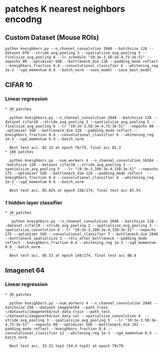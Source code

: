 # patches K nearest neighbors encodng


## Custom Dataset (Mouse ROIs)

    python kneighbors.py --n_channel_convolution 2048 --batchsize 128 --dataset DTD --stride_avg_pooling 3 --spatialsize_avg_pooling 5 --finalsize_avg_pooling 6 --lr_schedule "{0:3e-3,50:3e-4,75:3e-5}" --nepochs 80 --optimizer SGD --bottleneck_dim 128 --padding_mode reflect --kneighbors_fraction 0.4 --convolutional_classifier 6 --whitening_reg 1e-3 --sgd_momentum 0.9 --batch_norm --save_model --save_best_model 



## CIFAR 10

### Linear regression
    * 2K patches
      ```
      python kneighbors.py --n_channel_convolution 2048 --batchsize 128 --dataset cifar10 --stride_avg_pooling 3 --spatialsize_avg_pooling 5 --finalsize_avg_pooling 6 --lr "{0:3e-3,50:3e-4,75:3e-5}" --nepochs 80 --optimizer SGD --bottleneck_dim 128 --padding_mode reflect --kneighbors_fraction 0.4 --convolutional_classifier 6 --whitening_reg 1e-3 --sgd_momentum 0.9 --batch_norm
      ```
      Best test acc. 82.32 at epoch 76/79, final acc 82.3
    * 16K patches
      ```
      python kneighbors.py --num_workers 4 --n_channel_convolution 16384 --batchsize 128 --dataset cifar10 --stride_avg_pooling 3 --spatialsize_avg_pooling 5  --lr "{0:3e-3,100:3e-4,150:3e-5}" --nepochs 175 --optimizer SGD --bottleneck_dim 128 --padding_mode reflect  --kneighbors_fraction 0.4 --convolutional_classifier 6 --whitening_reg 1e-3 --sgd_momentum 0.9 --batch_norm
      ```
      Best test acc. 85.62% at epoch 158/174, final test acc 85.5%

### 1 hidden layer classifier
    * 2K patches
      ```
       python kneighbors.py --n_channel_convolution 2048 --batchsize 128 --dataset cifar10 --stride_avg_pooling 2 --spatialsize_avg_pooling 3 --spatialsize_convolution 6 --lr "{0:3e-3,100:3e-4,150:3e-5}" --nepochs 175 --optimizer SGD --convolutional_classifier 7 --bottleneck_dim 2048 --bottleneck_spatialsize 3 --relu_after_bottleneck --padding_mode reflect --kneighbors_fraction 0.4 --whitening_reg 1e-3 --sgd_momentum 0.9 --batch_norm
      ```
      Best test acc. 88.53 at epoch 140/174, final test acc 88.4


## Imagenet 64

### Linear regression
    * 2K patches
      ```
      python kneighbors.py --num_workers 4 --n_channel_convolution 2048 --batchsize 256 --dataset imagenet64 --path_train ~/datasets/imagenet64/out_data_train --path_test ~/datasets/imagenet64/out_data_val --spatialsize_convolution 6  --stride_avg_pooling 3 --spatialsize_avg_pooling 5  --lr "{0:3e-3,50:3e-4,75:3e-5}" --nepochs 80 --optimizer SGD --bottleneck_dim 192 --padding_mode reflect --kneighbors_fraction 0.4 --convolutional_classifier 12 --whitening_reg 1e-3 --sgd_momentum 0.9 --batch_norm
      ```
      Best test acc. 33.21 top1 (54.4 top5) at epoch 79/79.
